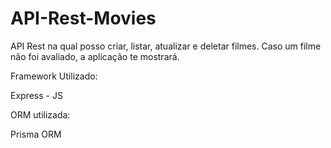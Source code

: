 # API-Rest-Movies
API Rest na qual posso criar, listar, atualizar e deletar filmes. Caso um filme não foi avaliado, a aplicação te mostrará.

Framework Utilizado: 

Express - JS

ORM utilizada: 

Prisma ORM
